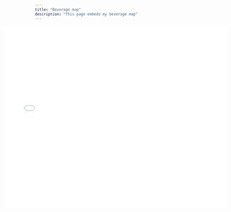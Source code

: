 ```yaml
---
title: "Beverage map"
description: "This page embeds my beverage map"
---
```


<head>
    <meta charset="UTF-8">
    <title>Embedded Page Example</title>
    <style>
        .iframe-container {
            display: flex;
            justify-content: left; /* Centers the iframe */
            margin-bottom: 20px;
        }
        iframe {
            width: 145%; /* Adjust the width as needed */
            height: 600px;
            border: none;
            margin-left: -20%;
        }
    </style>
</head>

<iframe src="/bevmap/index.html" width="200%" align="center" height="600px" frameborder="0"></iframe>
